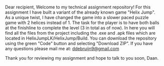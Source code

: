 Dear recipient,
Welcome to my technical assignment repository! 
For this assignment I have built a variant of the already known game "Helix Jump". As a unique twist, I have changed the game into a slower paced puzzle game with 2 helices instead of 1. The task for the player is to have both balls at the finishline to complete the level (3 in total as of now).
In here you will find all the files from the project including the .exe and .apk files which are located in HelixJumpLK/HelixJump/Build. 
You can download the repository using the green "Code" button and selecting "Download ZIP".
If you have any questions please mail me at: ddebruijn9@gmail.com

Thank you for reviewing my assignment and hope to talk to you soon,
Daan.
